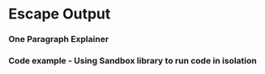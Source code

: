 # Escape Output

### One Paragraph Explainer

### Code example - Using Sandbox library to run code in isolation
```javascript
```